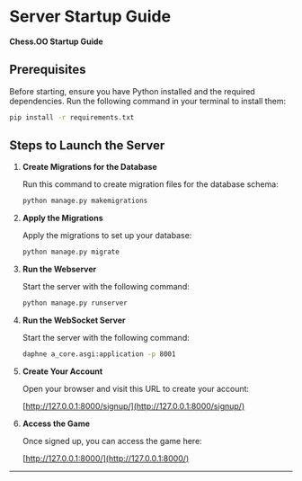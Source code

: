 
# Server Startup Guide

**Chess.OO Startup Guide**

## Prerequisites

Before starting, ensure you have Python installed and the required dependencies. Run the following command in your terminal to install them:

```bash
pip install -r requirements.txt
```

## Steps to Launch the Server

1. **Create Migrations for the Database**

   Run this command to create migration files for the database schema:

   ```bash
   python manage.py makemigrations
   ```

2. **Apply the Migrations**

   Apply the migrations to set up your database:

   ```bash
   python manage.py migrate
   ```

3. **Run the Webserver**

   Start the server with the following command:

   ```bash
   python manage.py runserver
   ```

4. **Run the WebSocket Server**

    Start the server with the following command:

   ```bash
   daphne a_core.asgi:application -p 8001
   ```

5. **Create Your Account**

   Open your browser and visit this URL to create your account:

   [http://127.0.0.1:8000/signup/](http://127.0.0.1:8000/signup/)

6. **Access the Game**

   Once signed up, you can access the game here:

   [http://127.0.0.1:8000/](http://127.0.0.1:8000/)

---

